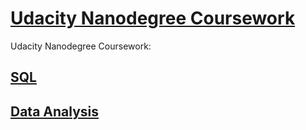 # [Udacity Nanodegree Coursework](https://www.udacity.com/nanodegree)
 
Udacity Nanodegree Coursework:
## [SQL](https://github.com/riched158/SQL-nano)

## [Data Analysis](https://github.com/riched158/Udacity-Data)

